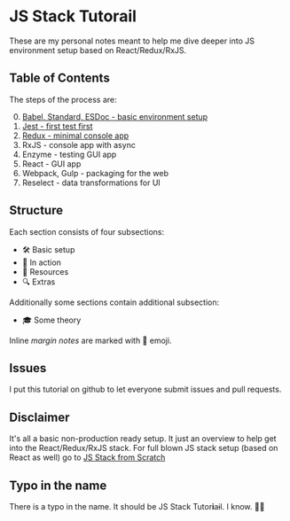 # JS Stack Tutorail

These are my personal notes meant to help me dive deeper into JS environment 
setup based on React/Redux/RxJS. 

## Table of Contents
The steps of the process are:

 0. [Babel, Standard, ESDoc - basic environment setup](00.Environment/README.md)
 1. [Jest - first test first](01.Jest/README.md)
 2. [Redux - minimal console app](02.Redux/README.md)
 3. RxJS - console app with async
 4. Enzyme - testing GUI app
 5. React - GUI app
 6. Webpack, Gulp - packaging for the web
 7. Reselect - data transformations for UI


## Structure
Each section consists of four subsections:
 * 🛠 Basic setup
 * 🚀 In action
 * 📖 Resources 
 * 🔍 Extras

Additionally some sections contain additional subsection:
 * 🎓 Some theory

Inline *margin notes* are marked with 📝 emoji.

## Issues
I put this tutorial on github to let everyone submit issues and pull requests. 

## Disclaimer
It's all a basic non-production ready setup. It just an overview to help get
into the React/Redux/RxJS stack. For full blown JS stack setup (based on React 
as well) go to [JS Stack from Scratch](https://github.com/verekia/js-stack-from-scratch)

## Typo in the name
There is a typo in the name. It should be JS Stack Tutor**i**a~~i~~l. I know. 🤷‍♂️